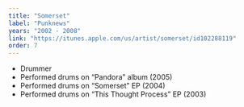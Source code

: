 ```yaml
---
title: "Somerset"
label: "Punknews"
years: "2002 - 2008"
link: "https://itunes.apple.com/us/artist/somerset/id102288119"
order: 7
---
```


- Drummer
- Performed drums on “Pandora” album (2005)
- Performed drums on “Somerset” EP (2004)
- Performed drums on “This Thought Process” EP (2003)
